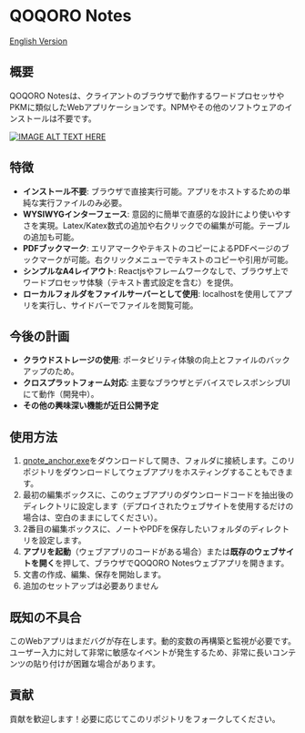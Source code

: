 # QOQORO Notes

[English Version](README_en.md)

## 概要

QOQORO Notesは、クライアントのブラウザで動作するワードプロセッサやPKMに類似したWebアプリケーションです。NPMやその他のソフトウェアのインストールは不要です。

[![IMAGE ALT TEXT HERE](https://img.youtube.com/vi/oJqOrfILZdo/0.jpg)](https://www.youtube.com/watch?v=oJqOrfILZdo)

## 特徴

- **インストール不要**: ブラウザで直接実行可能。アプリをホストするための単純な実行ファイルのみ必要。
- **WYSIWYGインターフェース**: 意図的に簡単で直感的な設計により使いやすさを実現。Latex/Katex数式の追加や右クリックでの編集が可能。テーブルの追加も可能。
- **PDFブックマーク**: エリアマークやテキストのコピーによるPDFページのブックマークが可能。右クリックメニューでテキストのコピーや引用が可能。
- **シンプルなA4レイアウト**: Reactjsやフレームワークなしで、ブラウザ上でワードプロセッサ体験（テキスト書式設定を含む）を提供。
- **ローカルフォルダをファイルサーバーとして使用**: localhostを使用してアプリを実行し、サイドバーでファイルを閲覧可能。

## 今後の計画

- **クラウドストレージの使用**: ポータビリティ体験の向上とファイルのバックアップのため。
- **クロスプラットフォーム対応**: 主要なブラウザとデバイスでレスポンシブUIにて動作（開発中）。
- **その他の興味深い機能が近日公開予定**

## 使用方法

1. [qnote_anchor.exe](https://github.com/QOQORO-IT/QOQORO-Notes/releases/download/clientside/QOQORO_Anchor.exe)をダウンロードして開き、フォルダに接続します。このリポジトリをダウンロードしてウェブアプリをホスティングすることもできます。
2. 最初の編集ボックスに、このウェブアプリのダウンロードコードを抽出後のディレクトリに設定します（デプロイされたウェブサイトを使用するだけの場合は、空白のままにしてください）。
3. 2番目の編集ボックスに、ノートやPDFを保存したいフォルダのディレクトリを設定します。
4. **アプリを起動**（ウェブアプリのコードがある場合）または**既存のウェブサイトを開く**を押して、ブラウザでQOQORO Notesウェブアプリを開きます。
5. 文書の作成、編集、保存を開始します。
6. 追加のセットアップは必要ありません

## 既知の不具合
このWebアプリはまだバグが存在します。動的変数の再構築と監視が必要です。ユーザー入力に対して非常に敏感なイベントが発生するため、非常に長いコンテンツの貼り付けが困難な場合があります。

## 貢献

貢献を歓迎します！必要に応じてこのリポジトリをフォークしてください。
